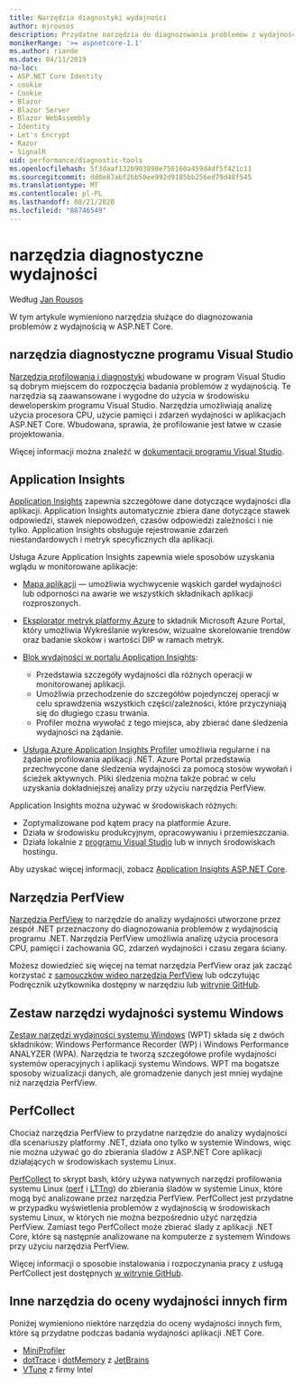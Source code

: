 ```yaml
---
title: Narzędzia diagnostyki wydajności
author: mjrousos
description: Przydatne narzędzia do diagnozowania problemów z wydajnością w aplikacjach ASP.NET Core.
monikerRange: '>= aspnetcore-1.1'
ms.author: riande
ms.date: 04/11/2019
no-loc:
- ASP.NET Core Identity
- cookie
- Cookie
- Blazor
- Blazor Server
- Blazor WebAssembly
- Identity
- Let's Encrypt
- Razor
- SignalR
uid: performance/diagnostic-tools
ms.openlocfilehash: 5f3daaf132b903898e756160a459d4df5f421c11
ms.sourcegitcommit: dd0e87abf2bb50ee992d9185bb256ed79d48f545
ms.translationtype: MT
ms.contentlocale: pl-PL
ms.lasthandoff: 08/21/2020
ms.locfileid: "88746549"
---
```

# <a name="performance-diagnostic-tools"></a>narzędzia diagnostyczne wydajności

Według [Jan Rousos](https://github.com/mjrousos)

W tym artykule wymieniono narzędzia służące do diagnozowania problemów z wydajnością w ASP.NET Core.

## <a name="visual-studio-diagnostic-tools"></a>narzędzia diagnostyczne programu Visual Studio

[Narzędzia profilowania i diagnostyki](/visualstudio/profiling) wbudowane w program Visual Studio są dobrym miejscem do rozpoczęcia badania problemów z wydajnością. Te narzędzia są zaawansowane i wygodne do użycia w środowisku deweloperskim programu Visual Studio. Narzędzia umożliwiają analizę użycia procesora CPU, użycie pamięci i zdarzeń wydajności w aplikacjach ASP.NET Core. Wbudowana, sprawia, że profilowanie jest łatwe w czasie projektowania.

Więcej informacji można znaleźć w [dokumentacji programu Visual Studio](/visualstudio/profiling/profiling-overview).

## <a name="application-insights"></a>Application Insights

[Application Insights](/azure/application-insights/app-insights-overview) zapewnia szczegółowe dane dotyczące wydajności dla aplikacji. Application Insights automatycznie zbiera dane dotyczące stawek odpowiedzi, stawek niepowodzeń, czasów odpowiedzi zależności i nie tylko. Application Insights obsługuje rejestrowanie zdarzeń niestandardowych i metryk specyficznych dla aplikacji.

Usługa Azure Application Insights zapewnia wiele sposobów uzyskania wglądu w monitorowane aplikacje:

- [Mapa aplikacji](/azure/application-insights/app-insights-app-map) — umożliwia wychwycenie wąskich gardeł wydajności lub odporności na awarie we wszystkich składnikach aplikacji rozproszonych.
- [Eksplorator metryk platformy Azure](/azure/azure-monitor/platform/metrics-getting-started) to składnik Microsoft Azure Portal, który umożliwia Wykreślanie wykresów, wizualne skorelowanie trendów oraz badanie skoków i wartości DIP w ramach metryk.
- [Blok wydajności w portalu Application Insights](/azure/application-insights/app-insights-tutorial-performance):

  - Przedstawia szczegóły wydajności dla różnych operacji w monitorowanej aplikacji.
  - Umożliwia przechodzenie do szczegółów pojedynczej operacji w celu sprawdzenia wszystkich części/zależności, które przyczyniają się do długiego czasu trwania.
  - Profiler można wywołać z tego miejsca, aby zbierać dane śledzenia wydajności na żądanie.

- [Usługa Azure Application Insights Profiler](/azure/azure-monitor/app/profiler) umożliwia regularne i na żądanie profilowania aplikacji .NET.  Azure Portal przedstawia przechwycone dane śledzenia wydajności za pomocą stosów wywołań i ścieżek aktywnych. Pliki śledzenia można także pobrać w celu uzyskania dokładniejszej analizy przy użyciu narzędzia PerfView.

Application Insights można używać w środowiskach różnych:

- Zoptymalizowane pod kątem pracy na platformie Azure.
- Działa w środowisku produkcyjnym, opracowywaniu i przemieszczania.
- Działa lokalnie z [programu Visual Studio](/azure/application-insights/app-insights-visual-studio) lub w innych środowiskach hostingu.

Aby uzyskać więcej informacji, zobacz [Application Insights ASP.NET Core](/azure/application-insights/app-insights-asp-net-core).

## <a name="perfview"></a>Narzędzia PerfView

[Narzędzia PerfView](https://github.com/Microsoft/perfview) to narzędzie do analizy wydajności utworzone przez zespół .NET przeznaczony do diagnozowania problemów z wydajnością programu .NET. Narzędzia PerfView umożliwia analizę użycia procesora CPU, pamięci i zachowania GC, zdarzeń wydajności i czasu zegara ściany.

Możesz dowiedzieć się więcej na temat narzędzia PerfView oraz jak zacząć korzystać z [samouczków wideo narzędzia PerfView](https://channel9.msdn.com/Series/PerfView-Tutorial) lub odczytując Podręcznik użytkownika dostępny w narzędziu lub [witrynie GitHub](https://github.com/Microsoft/perfview).

## <a name="windows-performance-toolkit"></a>Zestaw narzędzi wydajności systemu Windows

[Zestaw narzędzi wydajności systemu Windows](/windows-hardware/test/wpt/) (WPT) składa się z dwóch składników: Windows Performance Recorder (WP) i Windows Performance ANALYZER (WPA). Narzędzia te tworzą szczegółowe profile wydajności systemów operacyjnych i aplikacji systemu Windows. WPT ma bogatsze sposoby wizualizacji danych, ale gromadzenie danych jest mniej wydajne niż narzędzia PerfView.

## <a name="perfcollect"></a>PerfCollect

Chociaż narzędzia PerfView to przydatne narzędzie do analizy wydajności dla scenariuszy platformy .NET, działa ono tylko w systemie Windows, więc nie można używać go do zbierania śladów z ASP.NET Core aplikacji działających w środowiskach systemu Linux.

[PerfCollect](https://github.com/dotnet/coreclr/blob/master/Documentation/project-docs/linux-performance-tracing.md) to skrypt bash, który używa natywnych narzędzi profilowania systemu Linux ([perf](https://perf.wiki.kernel.org/index.php/Main_Page) i [LTTng](https://lttng.org/)) do zbierania śladów w systemie Linux, które mogą być analizowane przez narzędzia PerfView. PerfCollect jest przydatne w przypadku wyświetlenia problemów z wydajnością w środowiskach systemu Linux, w których nie można bezpośrednio użyć narzędzia PerfView. Zamiast tego PerfCollect może zbierać ślady z aplikacji .NET Core, które są następnie analizowane na komputerze z systemem Windows przy użyciu narzędzia PerfView.

Więcej informacji o sposobie instalowania i rozpoczynania pracy z usługą PerfCollect jest dostępnych [w witrynie GitHub](https://github.com/dotnet/coreclr/blob/master/Documentation/project-docs/linux-performance-tracing.md).

## <a name="other-third-party-performance-tools"></a>Inne narzędzia do oceny wydajności innych firm

Poniżej wymieniono niektóre narzędzia do oceny wydajności innych firm, które są przydatne podczas badania wydajności aplikacji .NET Core.

- [MiniProfiler](https://miniprofiler.com/)
- [dotTrace](https://www.jetbrains.com/profiler/) i [dotMemory](https://www.jetbrains.com/dotmemory/) z [JetBrains](https://www.jetbrains.com/)
- [VTune](https://software.intel.com/content/www/us/en/develop/tools/vtune-profiler.html) z firmy Intel
